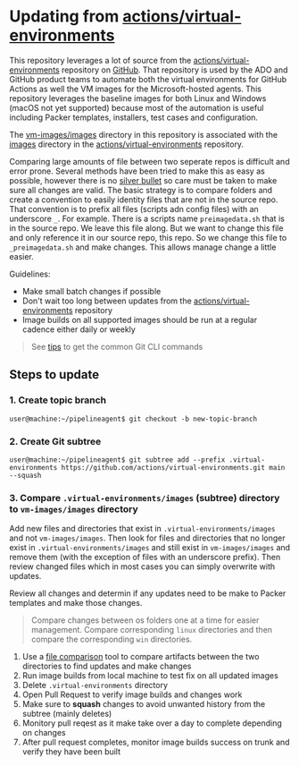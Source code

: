 # Updating from [actions/virtual-environments](https://github.com/actions/virtual-environments)

This repository leverages a lot of source from the [actions/virtual-environments](https://github.com/actions/virtual-environments) repository on [GitHub](https://github.com). That repository is used by the ADO and GitHub product teams to automate both the virtual environments for GitHub Actions as well the VM images for the Microsoft-hosted agents. This repository leverages the baseline images for both Linux and Windows (macOS not yet supported) because most of the automation is useful including Packer templates, installers, test cases and configuration.

The [vm-images/images](vm-images/images) directory in this repository is associated with the [images](https://github.com/actions/virtual-environments/tree/main/images) directory in the [actions/virtual-environments](https://github.com/actions/virtual-environments) repository.

Comparing large amounts of file between two seperate repos is difficult and error prone. Several methods have been tried to make this as easy as possible, however there is no [silver bullet](https://en.wikipedia.org/wiki/Silver_bullet) so care must be taken to make sure all changes are valid. The basic strategy is to compare folders and create a convention to easily identity files that are not in the source repo. That convention is to prefix all files (scripts adn config files) with an underscore `_`. For example. There is a scripts name `preimagedata.sh` that is in the source repo. We leave this file along. But we want to change this file and only reference it in our source repo, this repo. So we change this file to `_preimagedata.sh` and make changes. This allows manage change a little easier.

Guidelines:

- Make small batch changes if possible
- Don't wait too long between  updates from the [actions/virtual-environments](https://github.com/actions/virtual-environments) repository
- Image builds on all supported images should be run at a regular cadence either daily or weekly

> See [tips](./docs/tips.md#git-subtree) to get the common Git CLI commands

## Steps to update

### 1. Create topic branch

```console
user@machine:~/pipelineagent$ git checkout -b new-topic-branch
```

### 2. Create Git subtree

```console
user@machine:~/pipelineagent$ git subtree add --prefix .virtual-environments https://github.com/actions/virtual-environments.git main --squash
```

### 3. Compare `.virtual-environments/images` (subtree) directory to `vm-images/images` directory

Add new files and directories that exist in `.virtual-environments/images` and not `vm-images/images`. Then look for files and directories that no longer exist in `.virtual-environments/images` and still exist in `vm-images/images` and remove them (with the exception of files with an underscore prefix). Then review changed files which in most cases you can simply overwrite with updates.

Review all changes and determin if any updates need to be make to Packer templates and make those changes.

> Compare changes between os folders one at a time for easier management. Compare corresponding `linux` directories and then compare the corresponding `win` directories.











1. Use a [file comparison](https://en.wikipedia.org/wiki/File_comparison) tool to compare artifacts between the two directories to find updates and make changes
2. Run image builds from local machine to test fix on all updated images
3. Delete `.virtual-environments` directory
4. Open Pull Request to verify image builds and changes work
5. Make sure to **squash** changes to avoid unwanted history from the subtree (mainly deletes)
6.  Monitory pull reqest as it make take over a day to complete depending on changes
7.  After pull request completes, monitor image builds success on trunk and verify they have been built
